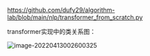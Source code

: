 

https://github.com/dufy29/algorithm-lab/blob/main/nlp/transformer_from_scratch.py

transformer实现中的类关系图：

![image-20220413002600325](https://tva1.sinaimg.cn/large/e6c9d24egy1h17eihhq00j21bj0u0dkl.jpg)